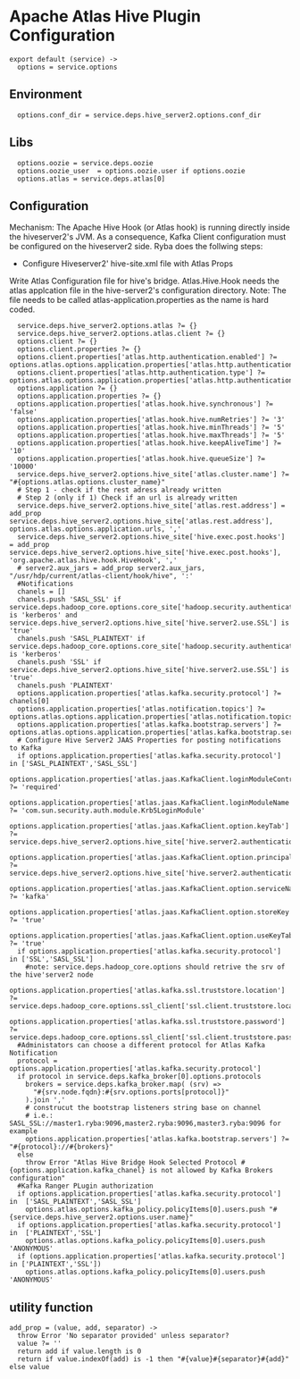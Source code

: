 
# Apache Atlas Hive Plugin Configuration

    export default (service) ->
      options = service.options

## Environment

      options.conf_dir = service.deps.hive_server2.options.conf_dir

## Libs
      
      options.oozie = service.deps.oozie
      options.oozie_user  = options.oozie.user if options.oozie
      options.atlas = service.deps.atlas[0]

## Configuration

Mechanism: The Apache Hive Hook (or Atlas hook) is running directly inside the
hiveserver2's JVM. As a consequence, Kafka Client configuration must be configured 
on the hiveserver2 side.
Ryba does the follwing steps:
- Configure Hiveserver2' hive-site.xml file with Atlas Props

Write Atlas Configuration file for hive's bridge. Atlas.Hive.Hook needs the atlas applcation
file in the hive-server2's configuration directory. 
Note: The file needs to be called atlas-application.properties as the name is
hard coded.

      service.deps.hive_server2.options.atlas ?= {}
      service.deps.hive_server2.options.atlas.client ?= {}
      options.client ?= {}
      options.client.properties ?= {}
      options.client.properties['atlas.http.authentication.enabled'] ?= options.atlas.options.application.properties['atlas.http.authentication.enabled']
      options.client.properties['atlas.http.authentication.type'] ?= options.atlas.options.application.properties['atlas.http.authentication.type']
      options.application ?= {}
      options.application.properties ?= {}
      options.application.properties['atlas.hook.hive.synchronous'] ?= 'false'
      options.application.properties['atlas.hook.hive.numRetries'] ?= '3'
      options.application.properties['atlas.hook.hive.minThreads'] ?= '5'
      options.application.properties['atlas.hook.hive.maxThreads'] ?= '5'
      options.application.properties['atlas.hook.hive.keepAliveTime'] ?= '10'
      options.application.properties['atlas.hook.hive.queueSize'] ?= '10000'
      service.deps.hive_server2.options.hive_site['atlas.cluster.name'] ?= "#{options.atlas.options.cluster_name}"
      # Step 1 - check if the rest adress already written
      # Step 2 (only if 1) Check if an url is already written
      service.deps.hive_server2.options.hive_site['atlas.rest.address'] = add_prop service.deps.hive_server2.options.hive_site['atlas.rest.address'], options.atlas.options.application.urls, ','
      service.deps.hive_server2.options.hive_site['hive.exec.post.hooks'] = add_prop service.deps.hive_server2.options.hive_site['hive.exec.post.hooks'], 'org.apache.atlas.hive.hook.HiveHook', ','
      # server2.aux_jars = add_prop server2.aux_jars, "/usr/hdp/current/atlas-client/hook/hive", ':'
      #Notifications
      chanels = []
      chanels.push 'SASL_SSL' if service.deps.hadoop_core.options.core_site['hadoop.security.authentication'] is 'kerberos' and service.deps.hive_server2.options.hive_site['hive.server2.use.SSL'] is 'true'
      chanels.push 'SASL_PLAINTEXT' if service.deps.hadoop_core.options.core_site['hadoop.security.authentication'] is 'kerberos'
      chanels.push 'SSL' if service.deps.hive_server2.options.hive_site['hive.server2.use.SSL'] is 'true'
      chanels.push 'PLAINTEXT'
      options.application.properties['atlas.kafka.security.protocol'] ?= chanels[0]
      options.application.properties['atlas.notification.topics'] ?= options.atlas.options.application.properties['atlas.notification.topics']
      options.application.properties['atlas.kafka.bootstrap.servers'] ?= options.atlas.options.application.properties['atlas.kafka.bootstrap.servers']
      # Configure Hive Server2 JAAS Properties for posting notifications to Kafka
      if options.application.properties['atlas.kafka.security.protocol'] in ['SASL_PLAINTEXT','SASL_SSL']
        options.application.properties['atlas.jaas.KafkaClient.loginModuleControlFlag'] ?= 'required'
        options.application.properties['atlas.jaas.KafkaClient.loginModuleName'] ?= 'com.sun.security.auth.module.Krb5LoginModule'
        options.application.properties['atlas.jaas.KafkaClient.option.keyTab'] ?= service.deps.hive_server2.options.hive_site['hive.server2.authentication.kerberos.keytab']
        options.application.properties['atlas.jaas.KafkaClient.option.principal'] ?= service.deps.hive_server2.options.hive_site['hive.server2.authentication.kerberos.principal']
        options.application.properties['atlas.jaas.KafkaClient.option.serviceName'] ?= 'kafka'
        options.application.properties['atlas.jaas.KafkaClient.option.storeKey'] ?= 'true'
        options.application.properties['atlas.jaas.KafkaClient.option.useKeyTab'] ?= 'true'
      if options.application.properties['atlas.kafka.security.protocol'] in ['SSL','SASL_SSL']
        #note: service.deps.hadoop_core.options should retrive the srv of the hive'server2 node
        options.application.properties['atlas.kafka.ssl.truststore.location'] ?= service.deps.hadoop_core.options.ssl_client['ssl.client.truststore.location']
        options.application.properties['atlas.kafka.ssl.truststore.password'] ?= service.deps.hadoop_core.options.ssl_client['ssl.client.truststore.password']
      #Administators can choose a different protocol for Atlas Kafka Notification
      protocol = options.application.properties['atlas.kafka.security.protocol']
      if protocol in service.deps.kafka_broker[0].options.protocols
        brokers = service.deps.kafka_broker.map( (srv) =>
          "#{srv.node.fqdn}:#{srv.options.ports[protocol]}"
        ).join ','
        # construcut the bootstrap listeners string base on channel
        # i.e.: SASL_SSL://master1.ryba:9096,master2.ryba:9096,master3.ryba:9096 for example
        options.application.properties['atlas.kafka.bootstrap.servers'] ?= "#{protocol}://#{brokers}"
      else
        throw Error "Atlas Hive Bridge Hook Selected Protocol #{options.application.kafka_chanel} is not allowed by Kafka Brokers configuration"
      #Kafka Ranger PLugin authorization
      if options.application.properties['atlas.kafka.security.protocol'] in  ['SASL_PLAINTEXT','SASL_SSL']
        options.atlas.options.kafka_policy.policyItems[0].users.push "#{service.deps.hive_server2.options.user.name}"
      if options.application.properties['atlas.kafka.security.protocol'] in  ['PLAINTEXT','SSL']
        options.atlas.options.kafka_policy.policyItems[0].users.push 'ANONYMOUS'
      if (options.application.properties['atlas.kafka.security.protocol'] in ['PLAINTEXT','SSL'])
        options.atlas.options.kafka_policy.policyItems[0].users.push 'ANONYMOUS'

## utility function

    add_prop = (value, add, separator) ->
      throw Error 'No separator provided' unless separator?
      value ?= ''
      return add if value.length is 0
      return if value.indexOf(add) is -1 then "#{value}#{separator}#{add}" else value
